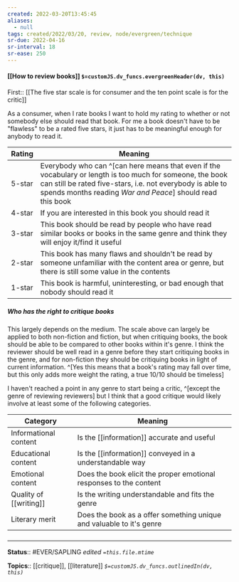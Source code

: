 ```yaml
---
created: 2022-03-20T13:45:45 
aliases:
  - null
tags: created/2022/03/20, review, node/evergreen/technique
sr-due: 2022-04-16
sr-interval: 18
sr-ease: 250
---
```


#### [[How to review books]] `$=customJS.dv_funcs.evergreenHeader(dv, this)`

First:: [[The five star scale is for consumer and the ten point scale is for the critic]]

As a consumer, when I rate books I want to hold my rating to whether or not somebody else should read that book. 
For me a book doesn't have to be "flawless" to be a rated five stars, it just has to be meaningful enough for anybody to read it.

| Rating | Meaning                                                                                                                                                                                                                              |
| ------ | ------------------------------------------------------------------------------------------------------------------------------------------------------------------------------------------------------------------------------------ |
| 5-star | Everybody who can ^[can here means that even if the vocabulary or length is too much for someone, the book can still be rated five-stars, i.e. not everybody is able to spends months reading *War and Peace*] should read this book |
| 4-star | If you are interested in this book you should read it                                                                                                                                                                                |
| 3-star | This book should be read by people who have read similar books or books in the same genre and think they will enjoy it/find it useful                                                                                         |
| 2-star | This book has many flaws and shouldn't be read by someone unfamiliar with the content area or genre, but there is still some value in the contents |
| 1-star | This book is harmful, uninteresting, or bad enough that nobody should read it                                                                                                                                                        |

##### Who has the right to critique books
This largely depends on the medium. The scale above can largely be applied to both non-fiction and fiction, but when critiquing books, the book should be able to be compared to other books within it's genre. I think the reviewer should be well read in a genre before they start critiquing books in the genre, and for non-fiction they should be critiquing books in light of current information. 
^[Yes this means that a book's rating may fall over time, but this only adds more weight the rating, a true 10/10 should be timeless]

I haven't reached a point in any genre to start being a critic, ^[except the genre of reviewing reviewers] but I think that a good critique would likely involve at least some of the following categories.

| Category              | Meaning                                                              |
| --------------------- | -------------------------------------------------------------------- |
| Informational content | Is the [[information]] accurate and useful                               |
| Educational content   | Is the [[information]] conveyed in a understandable way                  |
| Emotional content     | Does the book elicit the proper emotional responses to the content   |
| Quality of [[writing]]    | Is the writing understandable and fits the genre                     |
| Literary merit        | Does the book as a offer something unique and valuable to it's genre |

### <hr class="footnote"/>

**Status**:: #EVER/SAPLING 
*edited `=this.file.mtime`*

**Topics**:: [[critique]], [[literature]]
*`$=customJS.dv_funcs.outlinedIn(dv, this)`*
